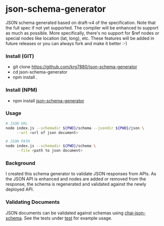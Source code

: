 json-schema-generator
=====================

JSON schema generated based on draft-v4 of the specification. Note that the full spec if not yet supported. The compiler will be enhanced to support as much as possible. More specifically, there's no support for $ref nodes or special nodes like location (lat, long), etc. These features will be added in future releases or you can always fork and make it better :-)


### Install (GIT)
- git clone https://github.com/krg7880/json-schema-generator
- cd json-schema-generator
- npm install .

### Install (NPM)
- npm install [json-schema-generator](https://www.npmjs.org/package/json-schema-generator)

### Usage 
```bash
# JSON URL
node index.js --schemadir ${PWD}/schema --jsondir ${PWD}/json \
	 --url <url of json document>

# JSON PATH 
node index.js --schemadir ${PWD}/schema \
	 --file <path to json document>
```

### Background
I created this schema generator to validate JSON responses from APIs. As the JSON API is enhanced and nodes are added or removed from the response, the schema is regenerated and validated against the newly deployed API.

### Validating Documents
JSON documents can be validated against schemas using [chai-json-schema](http://chaijs.com/plugins/chai-json-schema). See the tests under [test](https://github.com/krg7880/json-schema-generator/tree/master/test) for example usage.